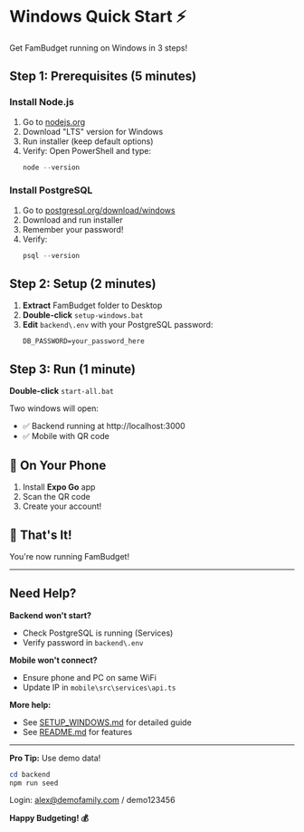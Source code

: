 # Windows Quick Start ⚡

Get FamBudget running on Windows in 3 steps!

## Step 1: Prerequisites (5 minutes)

### Install Node.js
1. Go to [nodejs.org](https://nodejs.org/)
2. Download "LTS" version for Windows
3. Run installer (keep default options)
4. Verify: Open PowerShell and type:
   ```powershell
   node --version
   ```

### Install PostgreSQL
1. Go to [postgresql.org/download/windows](https://www.postgresql.org/download/windows/)
2. Download and run installer
3. Remember your password!
4. Verify: 
   ```powershell
   psql --version
   ```

## Step 2: Setup (2 minutes)

1. **Extract** FamBudget folder to Desktop
2. **Double-click** `setup-windows.bat`
3. **Edit** `backend\.env` with your PostgreSQL password:
   ```
   DB_PASSWORD=your_password_here
   ```

## Step 3: Run (1 minute)

**Double-click** `start-all.bat`

Two windows will open:
- ✅ Backend running at http://localhost:3000
- ✅ Mobile with QR code

## 📱 On Your Phone

1. Install **Expo Go** app
2. Scan the QR code
3. Create your account!

## 🎉 That's It!

You're now running FamBudget!

---

## Need Help?

**Backend won't start?**
- Check PostgreSQL is running (Services)
- Verify password in `backend\.env`

**Mobile won't connect?**
- Ensure phone and PC on same WiFi
- Update IP in `mobile\src\services\api.ts`

**More help:**
- See [SETUP_WINDOWS.md](./SETUP_WINDOWS.md) for detailed guide
- See [README.md](./README.md) for features

---

**Pro Tip:** Use demo data!
```powershell
cd backend
npm run seed
```
Login: alex@demofamily.com / demo123456

**Happy Budgeting! 💰**

